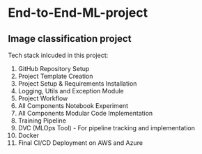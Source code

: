 # End-to-End-ML-project
## Image classification project

Tech stack inlcuded in this project:
1. GitHub Repository Setup
2. Project Template Creation
3. Project Setup & Requirements Installation
4. Logging, Utils and Exception Module
5. Project Workflow
6. All Components Notebook Experiment
7. All Components Modular Code Implementation
8. Training Pipeline
9. DVC (MLOps Tool) - For pipeline tracking and implementation
10. Docker
11. Final CI/CD Deployment on AWS and Azure